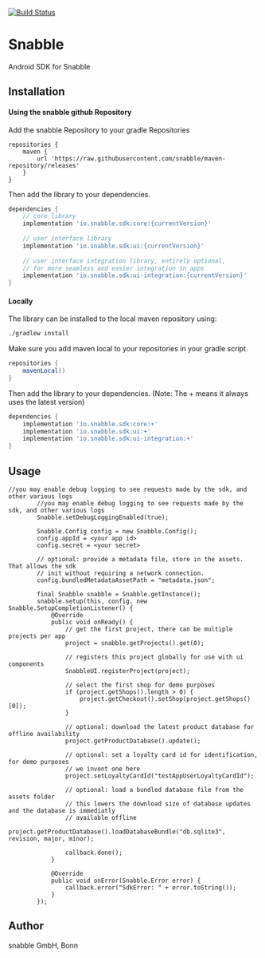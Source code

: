 [![Build Status](https://travis-ci.org/snabble/Android-SDK.svg?branch=master)](https://travis-ci.org/snabble/Android-SDK)

# Snabble

Android SDK for Snabble

## Installation

#### Using the snabble github Repository

Add the snabble Repository to your gradle Repositories

```
repositories {
    maven {
        url 'https://raw.githubusercontent.com/snabble/maven-repository/releases'
    }
}
```

Then add the library to your dependencies. 

```gradle
dependencies {
    // core library
    implementation 'io.snabble.sdk:core:{currentVersion}'
    
    // user interface library
    implementation 'io.snabble.sdk:ui:{currentVersion}'
    
    // user interface integration library, entirely optional,
    // for more seamless and easier integration in apps
    implementation 'io.snabble.sdk:ui-integration:{currentVersion}'
}
```

#### Locally

The library can be installed to the local maven repository using:

```sh
./gradlew install 
```

Make sure you add maven local to your repositories in your gradle script.

```gradle
repositories {
    mavenLocal()
}
```

Then add the library to your dependencies. (Note: The + means it always uses the latest version)

```gradle
dependencies {
    implementation 'io.snabble.sdk:core:+'
    implementation 'io.snabble.sdk:ui:+'
    implementation 'io.snabble.sdk:ui-integration:+'
}
```

## Usage
```
//you may enable debug logging to see requests made by the sdk, and other various logs
        //you may enable debug logging to see requests made by the sdk, and other various logs
        Snabble.setDebugLoggingEnabled(true);

        Snabble.Config config = new Snabble.Config();
        config.appId = <your app id>
        config.secret = <your secret>
        
        // optional: provide a metadata file, store in the assets. That allows the sdk 
        // init without requiring a network connection.
        config.bundledMetadataAssetPath = "metadata.json";

        final Snabble snabble = Snabble.getInstance();
        snabble.setup(this, config, new Snabble.SetupCompletionListener() {
            @Override
            public void onReady() {
                // get the first project, there can be multiple projects per app
                project = snabble.getProjects().get(0);

                // registers this project globally for use with ui components
                SnabbleUI.registerProject(project);

                // select the first shop for demo purposes
                if (project.getShops().length > 0) {
                    project.getCheckout().setShop(project.getShops()[0]);
                }

                // optional: download the latest product database for offline availability
                project.getProductDatabase().update();

                // optional: set a loyalty card id for identification, for demo purposes
                // we invent one here
                project.setLoyaltyCardId("testAppUserLoyaltyCardId");
                
                // optional: load a bundled database file from the assets folder
                // this lowers the download size of database updates and the database is immediatly
                // available offline
                project.getProductDatabase().loadDatabaseBundle("db.sqlite3", revision, major, minor);

                callback.done();
            }

            @Override
            public void onError(Snabble.Error error) {
                callback.error("SdkError: " + error.toString());
            }
        });
```

## Author

snabble GmbH, Bonn
